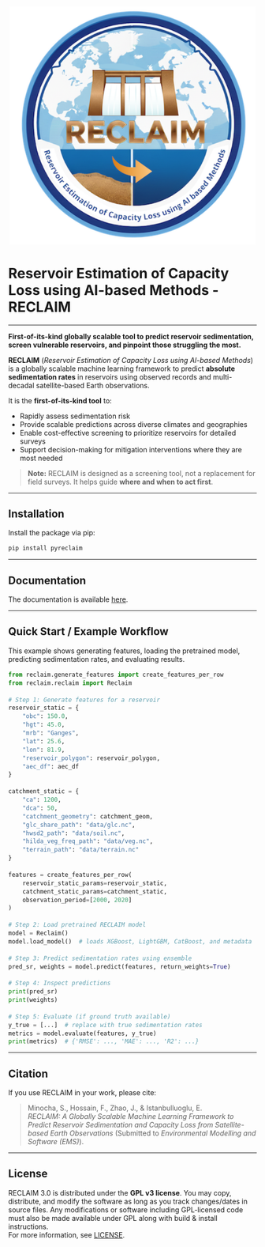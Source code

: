 <div align="center">
  <img src="https://github.com/UW-SASWE/RECLAIM/raw/main/docs/_static/Reclaim_logo_clearBG.png" alt="Reservoir Estimation of Capacity Loss using AI-based Methods" width="500"/>
</div>


# Reservoir Estimation of Capacity Loss using AI-based Methods - RECLAIM

---

**First-of-its-kind globally scalable tool to predict reservoir sedimentation, screen vulnerable reservoirs, and pinpoint those struggling the most.**

**RECLAIM** (*Reservoir Estimation of Capacity Loss using AI-based Methods*) is a globally scalable machine learning framework to predict **absolute sedimentation rates** in reservoirs using observed records and multi-decadal satellite-based Earth observations.

It is the **first-of-its-kind tool** to:

- Rapidly assess sedimentation risk
- Provide scalable predictions across diverse climates and geographies
- Enable cost-effective screening to prioritize reservoirs for detailed surveys
- Support decision-making for mitigation interventions where they are most needed

> **Note:** RECLAIM is designed as a screening tool, not a replacement for field surveys. It helps guide **where and when to act first**.

---

## Installation

Install the package via pip:

```bash
pip install pyreclaim
```
---

## Documentation

The documentation is available [here](https://reclaimio.readthedocs.io/en/latest/).


---

## Quick Start / Example Workflow

This example shows generating features, loading the pretrained model, predicting sedimentation rates, and evaluating results.

```python
from reclaim.generate_features import create_features_per_row
from reclaim.reclaim import Reclaim

# Step 1: Generate features for a reservoir
reservoir_static = {
    "obc": 150.0,
    "hgt": 45.0,
    "mrb": "Ganges",
    "lat": 25.6,
    "lon": 81.9,
    "reservoir_polygon": reservoir_polygon,
    "aec_df": aec_df
}

catchment_static = {
    "ca": 1200,
    "dca": 50,
    "catchment_geometry": catchment_geom,
    "glc_share_path": "data/glc.nc",
    "hwsd2_path": "data/soil.nc",
    "hilda_veg_freq_path": "data/veg.nc",
    "terrain_path": "data/terrain.nc"
}

features = create_features_per_row(
    reservoir_static_params=reservoir_static,
    catchment_static_params=catchment_static,
    observation_period=[2000, 2020]
)

# Step 2: Load pretrained RECLAIM model
model = Reclaim()
model.load_model()  # loads XGBoost, LightGBM, CatBoost, and metadata

# Step 3: Predict sedimentation rates using ensemble
pred_sr, weights = model.predict(features, return_weights=True)

# Step 4: Inspect predictions
print(pred_sr)
print(weights)

# Step 5: Evaluate (if ground truth available)
y_true = [...]  # replace with true sedimentation rates
metrics = model.evaluate(features, y_true)
print(metrics)  # {'RMSE': ..., 'MAE': ..., 'R2': ...}
```

---

## Citation

If you use RECLAIM in your work, please cite:

> Minocha, S., Hossain, F., Zhao, J., & Istanbulluoglu, E.  
> *RECLAIM: A Globally Scalable Machine Learning Framework to Predict Reservoir Sedimentation and Capacity Loss from Satellite-based Earth Observations* (Submitted to *Environmental Modelling and Software (EMS)*).

---

## License

RECLAIM 3.0 is distributed under the **GPL v3 license**. You may copy, distribute, and modify the software as long as you track changes/dates in source files. Any modifications or software including GPL-licensed code must also be made available under GPL along with build & install instructions.  
For more information, see [LICENSE](./LICENSE).